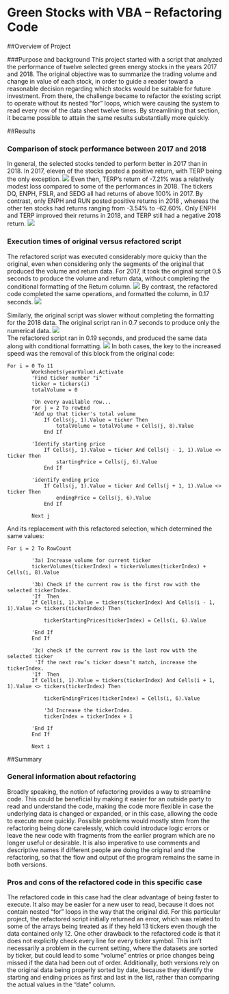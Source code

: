 # Green Stocks with VBA – Refactoring Code

##Overview of Project

###Purpose and background
This project started with a script that analyzed the performance of twelve selected green energy stocks in the years 2017 and 2018. The original objective was to summarize the trading volume and change in value of each stock, in order to guide a reader toward a reasonable decision regarding which stocks would be suitable for future investment. From there, the challenge became to refactor the existing script to operate without its nested “for” loops, which were causing the system to read every row of the data sheet twelve times. By streamlining that section, it became possible to attain the same results substantially more quickly.

##Results
### Comparison of stock performance between 2017 and 2018
In general, the selected stocks tended to perform better in 2017 than in 2018. In 2017, eleven of the stocks posted a positive return,  with TERP being the only exception. ![](VBA_Challenge_2017.png) Even then, TERP’s return of -7.21% was a relatively modest loss compared to some of the performances in 2018. The tickers DQ, ENPH, FSLR, and SEDG all had returns of above 100% in 2017. By contrast, only ENPH and RUN posted positive returns in 2018 , whereas the other ten stocks had returns ranging from -3.54% to -62.60%. Only ENPH and TERP improved their returns in 2018, and TERP still had a negative 2018 return. ![](VBA_Challenge_2018.png)

### Execution times of original versus refactored script
The refactored script was executed considerably more quicky than the original, even when considering only the segments of the original that produced the volume and return data. For 2017, it took the original script 0.5 seconds to produce the volume and return data, without completing the conditional formatting of the Return column. ![](2017_No_Refactor.png) By contrast, the refactored code completed the same operations, and formatted the column, in 0.17 seconds. ![](VBA_Challenge_2017.png) 

Similarly, the original script was slower without completing the formatting for the 2018 data. The original script ran in 0.7 seconds to produce only the numerical data. 
![](2018_No_Refactor.png)  
The refactored script ran in 0.19 seconds, and produced the same data along with conditional formatting. ![](VBA_Challenge_2018.png) 
In both cases, the key to the increased speed was the removal of this block from the original code:
```
For i = 0 To 11
        Worksheets(yearValue).Activate
        'Find ticker number "i"
        ticker = tickers(i)
        totalVolume = 0
        
        'On every available row...
        For j = 2 To rowEnd
        'Add up that ticker's total volume
            If Cells(j, 1).Value = ticker Then
                totalVolume = totalVolume + Cells(j, 8).Value
            End If
            
        'Identify starting price
            If Cells(j, 1).Value = ticker And Cells(j - 1, 1).Value <> ticker Then
                startingPrice = Cells(j, 6).Value
            End If
            
        'identify ending price
            If Cells(j, 1).Value = ticker And Cells(j + 1, 1).Value <> ticker Then
                endingPrice = Cells(j, 6).Value
            End If
        
        Next j
```
And its replacement with this refactored selection, which determined the same values:
```
For i = 2 To RowCount
    
        '3a) Increase volume for current ticker
        tickerVolumes(tickerIndex) = tickerVolumes(tickerIndex) + Cells(i, 8).Value
        
        '3b) Check if the current row is the first row with the selected tickerIndex.
        'If  Then
        If Cells(i, 1).Value = tickers(tickerIndex) And Cells(i - 1, 1).Value <> tickers(tickerIndex) Then
        
            tickerStartingPrices(tickerIndex) = Cells(i, 6).Value
            
        'End If
        End If
        
        '3c) check if the current row is the last row with the selected ticker
         'If the next row’s ticker doesn’t match, increase the tickerIndex.
        'If  Then
        If Cells(i, 1).Value = tickers(tickerIndex) And Cells(i + 1, 1).Value <> tickers(tickerIndex) Then
        
            tickerEndingPrices(tickerIndex) = Cells(i, 6).Value
            
            '3d Increase the tickerIndex.
            tickerIndex = tickerIndex + 1
            
        'End If
        End If
        
        Next i
```
##Summary
### General information about refactoring
Broadly speaking, the notion of refactoring provides a way to streamline code. This could be beneficial by making it easier for an outside party to read and understand the code, making the code more flexible in case the underlying data is changed or expanded, or in this case, allowing the code to execute more quickly. Possible problems would mostly stem from the refactoring being done carelessly, which could introduce logic errors or leave the new code with fragments from the earlier program which are no longer useful or desirable. It is also imperative to use comments and descriptive names if different people are doing the original and the refactoring, so that the flow and output of the program remains the same in both versions.

### Pros and cons of the refactored code in this specific case
The refactored code in this case had the clear advantage of being faster to execute. It also may be easier for a new user to read, because it does not contain nested “for” loops in the way that the original did. For this particular project, the refactored script initially returned an error, which was related to some of the arrays being treated as if they held 13 tickers even though the data contained only 12. One other drawback to the refactored code is that it does not explicitly check every line for every ticker symbol. This isn’t necessarily a problem in the current setting, where the datasets are sorted by ticker, but could lead to some “volume” entries or price changes being missed if the data had been out of order. Additionally, both versions rely on the original data being properly sorted by date, because they identify the starting and ending prices as first and last in the list, rather than comparing the actual values in the “date” column.
